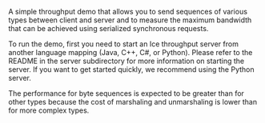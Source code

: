 A simple throughput demo that allows you to send sequences of various
types between client and server and to measure the maximum bandwidth
that can be achieved using serialized synchronous requests.

To run the demo, first you need to start an Ice throughput server from
another language mapping (Java, C++, C#, or Python). Please refer to
the README in the server subdirectory for more information on starting
the server. If you want to get started quickly, we recommend using the
Python server.

The performance for byte sequences is expected to be greater than
for other types because the cost of marshaling and unmarshaling is
lower than for more complex types.
